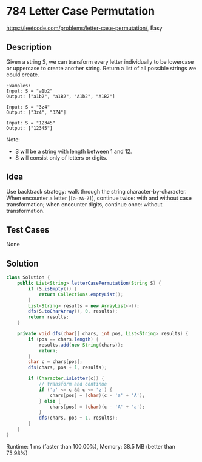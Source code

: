 # 784 Letter Case Permutation

<https://leetcode.com/problems/letter-case-permutation/>, Easy

## Description

Given a string S, we can transform every letter individually to be lowercase or uppercase to create another string.  Return a list of all possible strings we could create.

```
Examples:
Input: S = "a1b2"
Output: ["a1b2", "a1B2", "A1b2", "A1B2"]

Input: S = "3z4"
Output: ["3z4", "3Z4"]

Input: S = "12345"
Output: ["12345"]
```

Note:

- S will be a string with length between 1 and 12.
- S will consist only of letters or digits.

## Idea

Use backtrack strategy: walk through the string character-by-character. When
encounter a letter (`[a-zA-Z]`), continue twice: with and without case
transformation; when encounter digits, continue once: without transformation.

## Test Cases

None

## Solution

```java
class Solution {
    public List<String> letterCasePermutation(String S) {
        if (S.isEmpty()) {
            return Collections.emptyList();
        }
        List<String> results = new ArrayList<>();
        dfs(S.toCharArray(), 0, results);
        return results;
    }

    private void dfs(char[] chars, int pos, List<String> results) {
        if (pos == chars.length) {
            results.add(new String(chars));
            return;
        }
        char c = chars[pos];
        dfs(chars, pos + 1, results);

        if (Character.isLetter(c)) {
            // transform and continue
            if ('a' <= c && c <= 'z') {
                chars[pos] = (char)(c - 'a' + 'A');
            } else {
                chars[pos] = (char)(c - 'A' + 'a');
            }
            dfs(chars, pos + 1, results);
        }
    }
}
```

Runtime: 1 ms (faster than 100.00%), Memory: 38.5 MB (better than 75.98%)
